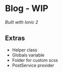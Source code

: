 
# Blog - WIP
###### Built with Ionic 2


## Extras
- Helper class
- Globals variable
- Folder for custom scss
- PostService provider
